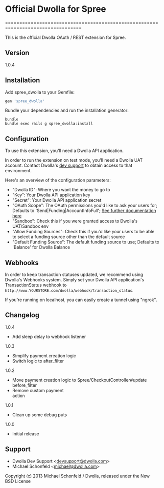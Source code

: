 # Official Dwolla for Spree
=================================================================================

This is the official Dwolla OAuth / REST extension for Spree.

## Version
1.0.4

## Installation

Add spree_dwolla to your Gemfile:

```ruby
gem 'spree_dwolla'
```

Bundle your dependencies and run the installation generator:

```shell
bundle
bundle exec rails g spree_dwolla:install
```

## Configuration

To use this extension, you'll need a Dwolla API application.

In order to run the extension on test mode, you'll need a Dwolla UAT account. Contact Dwolla's [dev support](mailto:devsupport@dwolla.com) to obtain access to that environment.

Here's an overview of the configuration parameters:

* "Dwolla ID": Where you want the money to go to
* "Key": Your Dwolla API application key
* "Secret": Your Dwolla API application secret
* "OAuth Scope": The OAuth permissions you'd like to ask your users for; Defaults to 'Send|Funding|AccountInfoFull'; [See further documentation here](https://developers.dwolla.com/dev/pages/auth#scopes)
* "Sandbox": Check this if you were granted access to Dwolla's UAT/Sandbox env
* "Allow Funding Sources": Check this if you'd like your users to be able to select a funding source other than the default source
* "Default Funding Source": The default funding source to use; Defaults to 'Balance' for Dwolla Balance

## Webhooks

In order to keep transaction statuses updated, we recommend using Dwolla's Webhooks system. Simply set your Dwolla API application's TransactionStatus webhook to `http://www.YOURSTORE.com/dwolla/webhook/transaction_status`.

If you're running on localhost, you can easily create a tunnel using "ngrok".


## Changelog

1.0.4

* Add sleep delay to webhook listener

1.0.3

* Simplify payment creation logic
* Switch logic to after_filter

1.0.2

* Move payment creation logic to Spree/CheckoutController#update before_filter
* Remove custom payment <form/> action

1.0.1

* Clean up some debug puts

1.0.0

* Initial release

## Support

- Dwolla Dev Support &lt;devsupport@dwolla.com&gt;
- Michael Schonfeld &lt;michael@dwolla.com&gt;

Copyright (c) 2013 Michael Schonfeld / Dwolla, released under the New BSD License
